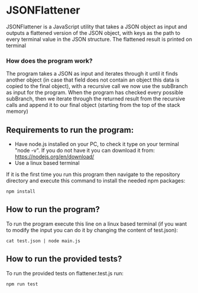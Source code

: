 # JSONFlattener

JSONFlattener is a JavaScript utility that takes a JSON object as input and outputs a flattened version of the JSON object, with keys as the path to every terminal value in the JSON structure. The flattened result is printed on terminal

### How does the program work?
The program takes a JSON as input and iterates through it until it finds another object (in case that field does not contain an object this data is copied to the final object), with a recursive call we now use the subBranch as input for the program. When the program has checked every possible subBranch, then we iterate through the returned result from the recursive calls and append it to our final object (starting from the top of the stack memory)

## Requirements to run the program:
- Have node.js installed on your PC, to check it type on your terminal  "node -v". If you do not have it you can download it from: https://nodejs.org/en/download/
- Use a linux based terminal

If it is the first time you run this program then navigate to the repository directory and execute this command to install the needed npm packages:
```console
npm install
```

## How to run the program?
To run the program execute this line on a linux based terminal (if you want to modify the input you can do it by changing the content of test.json):
```console
cat test.json | node main.js
```

## How to run the provided tests?
To run the provided tests on flattener.test.js run:
```console
npm run test
```
